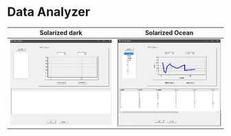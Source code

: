 # Data Analyzer
Solarized dark             |  Solarized Ocean
:-------------------------:|:-------------------------:
![](InitialView.png)  |  ![](FinalView.png)



 
